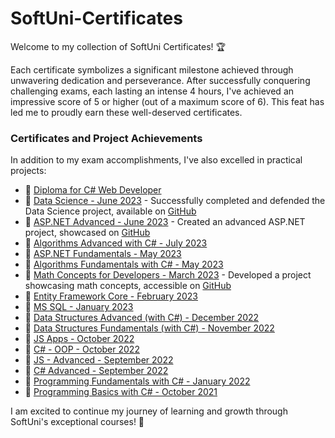 # SoftUni-Certificates

Welcome to my collection of SoftUni Certificates! 🏆

Each certificate symbolizes a significant milestone achieved through unwavering dedication and perseverance. After successfully conquering challenging exams, each lasting an intense 4 hours, I've achieved an impressive score of 5 or higher (out of a maximum score of 6). This feat has led me to proudly earn these well-deserved certificates.

### Certificates and Project Achievements

In addition to my exam accomplishments, I've also excelled in practical projects:

- 📜 [Diploma for C# Web Developer](Diploma%20for%20C%23%20Web%20Developer.pdf)
- 📜 [Data Science - June 2023](Data%20Science%20-%20June%202023%20-%20Certificate.pdf) - Successfully completed and defended the Data Science project, available on [GitHub](https://github.com/baal98/Image-Classification-with-CIFAR-10-and-Fashion-MNIST)
- 📜 [ASP.NET Advanced - June 2023](ASP.NET%20Advanced%20-%20June%202023%20-%20Certificate.pdf) - Created an advanced ASP.NET project, showcased on [GitHub](https://github.com/baal98/Car-Designer)
- 📜 [Algorithms Advanced with C# - July 2023](Algorithms%20Advanced%20with%20C%23%20-%20July%202023%20-%20Certificate.pdf)
- 📜 [ASP.NET Fundamentals - May 2023](ASP.NET%20Fundamentals%20-%20May%202023%20-%20Certificate.pdf)
- 📜 [Algorithms Fundamentals with C# - May 2023](Algorithms%20Fundamentals%20with%20C%23%20-%20May%202023%20-%20Certificate.pdf)
- 📜 [Math Concepts for Developers - March 2023](Certificate.pdf) - Developed a project showcasing math concepts, accessible on [GitHub](https://github.com/baal98/Perlin-Noise--Mathematical-Exploration)
- 📜 [Entity Framework Core - February 2023](Entity%20Framework%20Core%20-%20February%202023%20-%20Certificate.pdf)
- 📜 [MS SQL - January 2023](https://softuni.bg/certificates/details/157801/81fca845)
- 📜 [Data Structures Advanced (with C#) - December 2022](https://softuni.bg/certificates/details/157488/97492315)
- 📜 [Data Structures Fundamentals (with C#) - November 2022](https://softuni.bg/certificates/details/150347/1ff241e1)
- 📜 [JS Apps - October 2022](https://softuni.bg/certificates/details/149780/1ac96020)
- 📜 [C# - OOP - October 2022](https://softuni.bg/certificates/details/152725/1e310959)
- 📜 [JS - Advanced - September 2022](https://softuni.bg/certificates/details/145375/4b662645)
- 📜 [C# Advanced - September 2022](https://softuni.bg/certificates/details/152128/7e7980b4)
- 📜 [Programming Fundamentals with C# - January 2022](https://softuni.bg/certificates/details/130129/c5192d4e)
- 📜 [Programming Basics with C# - October 2021](https://softuni.bg/certificates/details/118252/dec53dfe)

I am excited to continue my journey of learning and growth through SoftUni's exceptional courses! 🚀
